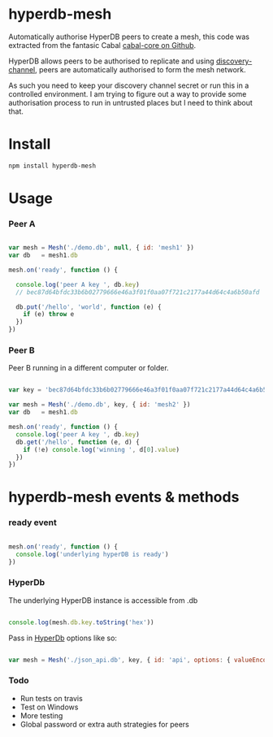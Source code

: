 # hyperdb-mesh

Automatically authorise HyperDB peers to create a mesh, this code was extracted from
 the fantasic Cabal [cabal-core on Github](https://github.com/cabal-club/cabal-core).

HyperDB allows peers to be authorised to replicate and using [discovery-channel](https://www.npmjs.com/package/discovery-swarm), peers are automatically authorised to form the mesh network.

As such you need to keep your discovery channel secret or run this in a controlled environment.
 I am trying to figure out a way to provide some authorisation process to run in untrusted
 places but I need to think about that.

# Install

```sh
npm install hyperdb-mesh
```

# Usage

### Peer A

```js

var mesh = Mesh('./demo.db', null, { id: 'mesh1' })
var db   = mesh1.db

mesh.on('ready', function () {

  console.log('peer A key ', db.key)
  // bec87d64bfdc33b6b02779666e46a3f01f0aa07f721c2177a44d64c4a6b50afd

  db.put('/hello', 'world', function (e) {
    if (e) throw e
  })
})

```

### Peer B

Peer B running in a different computer or folder.

```js

var key = 'bec87d64bfdc33b6b02779666e46a3f01f0aa07f721c2177a44d64c4a6b50afd'

var mesh = Mesh('./demo.db', key, { id: 'mesh2' })
var db   = mesh1.db

mesh.on('ready', function () {
  console.log('peer A key ', db.key)
  db.get('/hello', function (e, d) {
    if (!e) console.log('winning ', d[0].value)
  })
})

```

# hyperdb-mesh events & methods

### ready event

```js

mesh.on('ready', function () {
  console.log('underlying hyperDB is ready')
})

```

### HyperDb

The underlying HyperDB instance is accessible from .db

```js

console.log(mesh.db.key.toString('hex'))

```

Pass in [HyperDb](https://github.com/mafintosh/hyperdb) options like so:

```js

var mesh = Mesh('./json_api.db', key, { id: 'api', options: { valueEncoding: 'json' } })

```

### Todo

* Run tests on travis
* Test on Windows
* More testing
* Global password or extra auth strategies for peers
